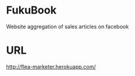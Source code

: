 # FukuBook
Website aggregation of sales articles on facebook
# URL
http://flea-marketer.herokuapp.com/

